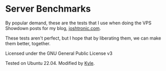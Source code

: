 # Server Benchmarks

By popular demand, these are the tests that I use when doing the VPS Showdown
posts for my blog, [joshtronic.com][joshtronic].

These tests aren't perfect, but I hope that by liberating them, we can make them
better, together.

Licensed under the GNU General Public License v3

[joshtronic]: https://joshtronic.com

Tested on Ubuntu 22.04. Modified by [Kyle](https://www.linkedin.com/in/kyleyeo/).
